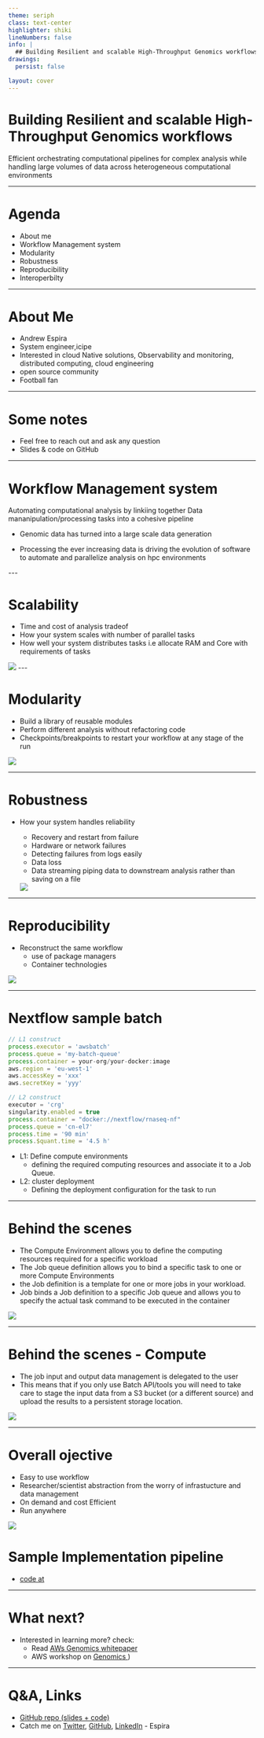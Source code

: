 ```yaml
---
theme: seriph
class: text-center
highlighter: shiki
lineNumbers: false
info: |
  ## Building Resilient and scalable High-Throughput Genomics workflows
drawings:
  persist: false

layout: cover
---
```

<!--
Thank you to BHKi and OpenScienceKE . This is my first talk and am happy to share how cloud environments can help accelerate your workflows
-->

# Building Resilient and scalable High-Throughput Genomics workflows
Efficient  orchestrating computational pipelines for complex analysis  while handling large volumes of data across heterogeneous computational environments

---

# Agenda

<!-- global-top.vue -->

* About me
* Workflow Management system
* Modularity
* Robustness
* Reproducibility
* Interoperbilty


---

# About Me

* Andrew Espira
* System engineer,icipe
*  Interested in cloud Native solutions, Observability and monitoring, distributed computing, cloud engineering 
* open source community
* Football fan 

---

# Some notes

* Feel free to reach out and ask any question
* Slides & code on GitHub

---

# Workflow Management system


<v-clicks>
Automating computational analysis by linkiing together Data mananipulation/processing tasks into a cohesive pipeline

* Genomic data has turned into a large scale data generation 

* Processing the ever increasing data is driving the evolution of software to automate and parallelize analysis on hpc environments


</v-clicks>
---

# Scalability

<v-clicks>

  - Time and cost of analysis tradeof
  - How your system scales with number of parallel tasks
  - How well your system distributes tasks i.e allocate RAM and Core with requirements of tasks
<img src="https://drive.google.com/uc?id=11dxJlQrwV6juCF469DCB1-lR7ft0ilsN" class="m-10 h-70 rounded shadow" />
  


</v-clicks>
---   

#  Modularity

<v-clicks>

- Build a library of reusable modules
- Perform different analysis without refactoring code
- Checkpoints/breakpoints to restart your workflow at any stage of the run

<img src="https://drive.google.com/uc?id=1DNjzSsGEJCHFMldLjUE6C8FY_nmgWn2K" class="m-15 h-70 rounded shadow" />


</v-clicks>

---

# Robustness

<v-clicks>
 
* How your system handles reliability
   - Recovery and restart from failure
    - Hardware or network failures
    - Detecting failures from logs easily
    - Data loss 
    - Data streaming piping data to downstream analysis rather than saving on a file

    <img src="https://drive.google.com/uc?id=1DPPM4iSVuCJ8aHR1XJWXXEs703DS77OA" class="m-5 h-60 rounded shadow" />

</v-clicks>

---

# Reproducibility

<v-clicks>

 * Reconstruct the same workflow 
     - use of package  managers
     - Container technologies 
<img src="https://drive.google.com/uc?id=1oeWxb5C6PYleHBgZNI9LYAogcvXFBhBZ" class="m-5 h-60 rounded shadow" />  

</v-clicks>

---


# Nextflow sample batch

<div grid="~ cols-2 gap-x-4">

```ts {1-10|12-15|17-18}
// L1 construct
process.executor = 'awsbatch'
process.queue = 'my-batch-queue'
process.container = your-org/your-docker:image
aws.region = 'eu-west-1'
aws.accessKey = 'xxx'
aws.secretKey = 'yyy'

// L2 construct 
executor = 'crg'
singularity.enabled = true
process.container = "docker://nextflow/rnaseq-nf"
process.queue = 'cn-el7'
process.time = '90 min'
process.$quant.time = '4.5 h'


```

<div>

<v-clicks fade :at="0">

- L1: Define compute environments
  - defining the required computing resources and associate it to a Job Queue.
- L2:  cluster deployment
  - Defining the deployment configuration for the task to run


</v-clicks>

</div></div>

---

# Behind the scenes

<v-clicks>

* The Compute Environment allows you to define the computing resources required for a specific workload 
* The Job queue definition allows you to bind a specific task to one or more Compute Environments
* the Job definition is a template for one or more jobs in your workload.
* Job binds a Job definition to a specific Job queue and allows you to specify the actual task command to be executed in the container
<img src="https://drive.google.com/uc?id=1BITmj8SBpyR2BhZFgPlBUkfuX-TxAZ7H" class="m-5 h-60 rounded shadow" /> 

</v-clicks>

---

# Behind the scenes - Compute

<v-clicks>

* The job input and output data management is delegated to the user
* This means that if you only use Batch API/tools you will need to take care to stage the input data from a S3 bucket (or a different source) and upload the results to a persistent storage location.

<img src="https://drive.google.com/uc?id=18MOHfT-WtdnA9AHFpSW9G6v75DcRIdyn" class="m-5 h-60 rounded shadow" /> 


</v-clicks>


---

# Overall ojective

<v-clicks>

* Easy to use workflow
* Researcher/scientist abstraction from the worry of infrastucture and data management
* On demand and cost Efficient
* Run anywhere 
<img src="https://drive.google.com/uc?id=1CCht0EbJMkuSP2PAKNi9b7awb_LkBQCN" class="m-5 h-60 rounded shadow" /> 


</v-clicks>


# Sample Implementation pipeline

* [code at](https://github.com/aws-samples/aws-genomics-nextflow-workshop)

---

# What next?

* Interested in learning more? check:
  * Read [AWs Genomics whitepaper](https://aws.amazon.com/blogs/industries/whitepaper-genomics-data-transfer-analytics-and-machine-learning-using-aws-services/)
  * AWS  workshop on [Genomics ](https://catalog.us-east-1.prod.workshops.aws/workshops/8213ad51-878f-493b-8e5a-fbea22c4360c/en-US))
  


---

# Q&A, Links

* [GitHub repo (slides + code)](https://github.com/espirado/slidev-rkkr52)
* Catch me on [Twitter](https://twitter.com/AEspirado), [GitHub](https://github.com/espirado), [LinkedIn](https://www.linkedin.com/in/andrew-espira-20ab3a82/) - Espira
